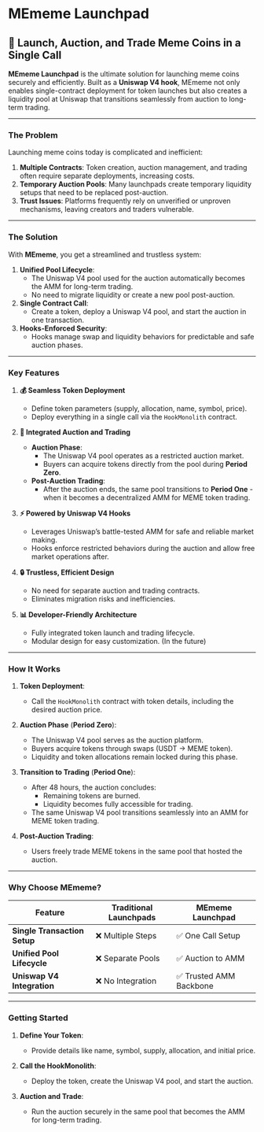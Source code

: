 # **MEmeme Launchpad**

## 🚀 **Launch, Auction, and Trade Meme Coins in a Single Call**

**MEmeme Launchpad** is the ultimate solution for launching meme coins securely and efficiently. Built as a **Uniswap V4 hook**, MEmeme not only enables single-contract deployment for token launches but also creates a liquidity pool at Uniswap that transitions seamlessly from auction to long-term trading.

---

### **The Problem**

Launching meme coins today is complicated and inefficient:

1. **Multiple Contracts**: Token creation, auction management, and trading often require separate deployments, increasing costs.
2. **Temporary Auction Pools**: Many launchpads create temporary liquidity setups that need to be replaced post-auction.
3. **Trust Issues**: Platforms frequently rely on unverified or unproven mechanisms, leaving creators and traders vulnerable.

---

### **The Solution**

With **MEmeme**, you get a streamlined and trustless system:

1. **Unified Pool Lifecycle**:
    - The Uniswap V4 pool used for the auction automatically becomes the AMM for long-term trading.
    - No need to migrate liquidity or create a new pool post-auction.
2. **Single Contract Call**:
    - Create a token, deploy a Uniswap V4 pool, and start the auction in one transaction.
3. **Hooks-Enforced Security**:
    - Hooks manage swap and liquidity behaviors for predictable and safe auction phases.

---

### **Key Features**

1. **💰 Seamless Token Deployment**
    
    - Define token parameters (supply, allocation, name, symbol, price).
    - Deploy everything in a single call via the `HookMonolith` contract.
2. **🎯 Integrated Auction and Trading**
    
    - **Auction Phase**:
        - The Uniswap V4 pool operates as a restricted auction market.
        - Buyers can acquire tokens directly from the pool during **Period Zero**.
    - **Post-Auction Trading**:
        - After the auction ends, the same pool transitions to **Period One** - when it becomes a decentralized AMM for MEME token trading.
3. **⚡ Powered by Uniswap V4 Hooks**
    
    - Leverages Uniswap’s battle-tested AMM for safe and reliable market making.
    - Hooks enforce restricted behaviors during the auction and allow free market operations after.
4. **🔒 Trustless, Efficient Design**
    
    - No need for separate auction and trading contracts.
    - Eliminates migration risks and inefficiencies.
5. **📊 Developer-Friendly Architecture**
    
    - Fully integrated token launch and trading lifecycle.
    - Modular design for easy customization. (In the future)

---

### **How It Works**

1. **Token Deployment**:
    
    - Call the `HookMonolith` contract with token details, including the desired auction price.
2. **Auction Phase** (**Period Zero**):
    
    - The Uniswap V4 pool serves as the auction platform.
    - Buyers acquire tokens through swaps (USDT → MEME token).
    - Liquidity and token allocations remain locked during this phase.
3. **Transition to Trading** (**Period One**):
    
    - After 48 hours, the auction concludes:
        - Remaining tokens are burned.
        - Liquidity becomes fully accessible for trading.
    - The same Uniswap V4 pool transitions seamlessly into an AMM for MEME token trading.
4. **Post-Auction Trading**:
    
    - Users freely trade MEME tokens in the same pool that hosted the auction.

---

### **Why Choose MEmeme?**

|Feature|Traditional Launchpads|**MEmeme Launchpad**|
|---|---|---|
|**Single Transaction Setup**|❌ Multiple Steps|✅ One Call Setup|
|**Unified Pool Lifecycle**|❌ Separate Pools|✅ Auction to AMM|
|**Uniswap V4 Integration**|❌ No Integration|✅ Trusted AMM Backbone|

---

### **Getting Started**

1. **Define Your Token**:
    
    - Provide details like name, symbol, supply, allocation, and initial price.
2. **Call the HookMonolith**:
    
    - Deploy the token, create the Uniswap V4 pool, and start the auction.
3. **Auction and Trade**:
    
    - Run the auction securely in the same pool that becomes the AMM for long-term trading.
